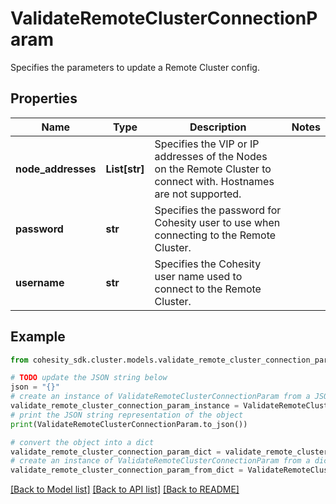 # ValidateRemoteClusterConnectionParam

Specifies the parameters to update a Remote Cluster config.

## Properties

Name | Type | Description | Notes
------------ | ------------- | ------------- | -------------
**node_addresses** | **List[str]** | Specifies the VIP or IP addresses of the Nodes on the Remote Cluster to connect with. Hostnames are not supported. | 
**password** | **str** | Specifies the password for Cohesity user to use when connecting to the Remote Cluster. | 
**username** | **str** | Specifies the Cohesity user name used to connect to the Remote Cluster. | 

## Example

```python
from cohesity_sdk.cluster.models.validate_remote_cluster_connection_param import ValidateRemoteClusterConnectionParam

# TODO update the JSON string below
json = "{}"
# create an instance of ValidateRemoteClusterConnectionParam from a JSON string
validate_remote_cluster_connection_param_instance = ValidateRemoteClusterConnectionParam.from_json(json)
# print the JSON string representation of the object
print(ValidateRemoteClusterConnectionParam.to_json())

# convert the object into a dict
validate_remote_cluster_connection_param_dict = validate_remote_cluster_connection_param_instance.to_dict()
# create an instance of ValidateRemoteClusterConnectionParam from a dict
validate_remote_cluster_connection_param_from_dict = ValidateRemoteClusterConnectionParam.from_dict(validate_remote_cluster_connection_param_dict)
```
[[Back to Model list]](../README.md#documentation-for-models) [[Back to API list]](../README.md#documentation-for-api-endpoints) [[Back to README]](../README.md)



